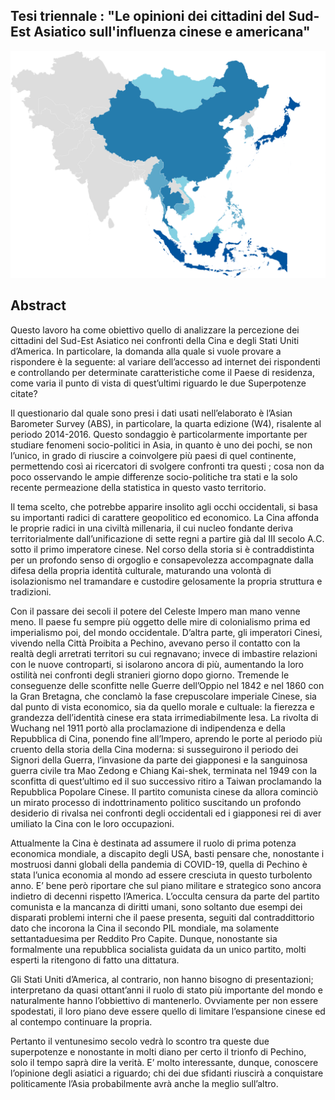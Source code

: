 ## Tesi triennale : "Le opinioni dei cittadini del Sud-Est Asiatico sull'influenza cinese e americana"


<div style="text-align:center">
 <p align="center">
  <img src='img/Asia2.png'/>
  
  </p>
  <p align="center">
  </p>
</div>

## Abstract

Questo lavoro ha come obiettivo quello di analizzare la percezione dei cittadini
del Sud-Est Asiatico nei confronti della Cina e degli Stati Uniti d’America. In
particolare, la domanda alla quale si vuole provare a rispondere è la seguente:
al variare dell’accesso ad internet dei rispondenti e controllando per determinate
caratteristiche come il Paese di residenza, come varia il punto di vista di quest’ultimi
riguardo le due Superpotenze citate?

Il questionario dal quale sono presi i dati usati nell’elaborato è l’Asian Barometer
Survey (ABS), in particolare, la quarta edizione (W4), risalente al periodo 2014-2016.
Questo sondaggio è particolarmente importante per studiare fenomeni socio-politici
in Asia, in quanto è uno dei pochi, se non l’unico, in grado di riuscire a coinvolgere
più paesi di quel continente, permettendo così ai ricercatori di svolgere confronti tra
questi ; cosa non da poco osservando le ampie differenze socio-politiche tra stati e la solo recente permeazione della statistica in questo vasto territorio.

Il tema scelto, che potrebbe apparire insolito agli occhi occidentali, si basa su
importanti radici di carattere geopolitico ed economico. La Cina affonda le proprie
radici in una civiltà millenaria, il cui nucleo fondante deriva territorialmente dall’unificazione di sette regni a partire già dal III secolo A.C. sotto il primo imperatore
cinese. Nel corso della storia si è contraddistinta per un profondo senso di orgoglio e
consapevolezza accompagnate dalla difesa della propria identità culturale, maturando una volontà di isolazionismo nel tramandare e custodire gelosamente la propria
struttura e tradizioni.

Con il passare dei secoli il potere del Celeste Impero man mano venne meno. Il
paese fu sempre più oggetto delle mire di colonialismo prima ed imperialismo poi, del
mondo occidentale. D’altra parte, gli imperatori Cinesi, vivendo nella Città Proibita
a Pechino, avevano perso il contatto con la realtà degli arretrati territori su cui
regnavano; invece di imbastire relazioni con le nuove controparti, si isolarono ancora
di più, aumentando la loro ostilità nei confronti degli stranieri giorno dopo giorno.
Tremende le conseguenze delle sconfitte nelle Guerre dell’Oppio nel 1842 e nel 1860
con la Gran Bretagna, che conclamò la fase crepuscolare imperiale Cinese, sia dal
punto di vista economico, sia da quello morale e cultuale: la fierezza e grandezza
dell’identità cinese era stata irrimediabilmente lesa. La rivolta di Wuchang nel 1911
portò alla proclamazione di indipendenza e della Repubblica di Cina, ponendo fine
all’Impero, aprendo le porte al periodo più cruento della storia della Cina moderna:
si susseguirono il periodo dei Signori della Guerra, l’invasione da parte dei giapponesi
e la sanguinosa guerra civile tra Mao Zedong e Chiang Kai-shek, terminata nel 1949
con la sconfitta di quest’ultimo ed il suo successivo ritiro a Taiwan proclamando
la Repubblica Popolare Cinese. Il partito comunista cinese da allora cominciò un
mirato processo di indottrinamento politico suscitando un profondo desiderio di
rivalsa nei confronti degli occidentali ed i giapponesi rei di aver umiliato la Cina con
le loro occupazioni.

Attualmente la Cina è destinata ad assumere il ruolo di prima potenza economica
mondiale, a discapito degli USA, basti pensare che, nonostante i mostruosi danni
globali della pandemia di COVID-19, quella di Pechino è stata l’unica economia al
mondo ad essere cresciuta in questo turbolento anno. E’ bene però riportare che
sul piano militare e strategico sono ancora indietro di decenni rispetto l’America.
L’occulta censura da parte del partito comunista e la mancanza di diritti umani,
sono soltanto due esempi dei disparati problemi interni che il paese presenta, seguiti
dal contraddittorio dato che incorona la Cina il secondo PIL mondiale, ma solamente
settantaduesima per Reddito Pro Capite. Dunque, nonostante sia formalmente una
repubblica socialista guidata da un unico partito, molti esperti la ritengono di fatto
una dittatura.


Gli Stati Uniti d’America, al contrario, non hanno bisogno di presentazioni;
interpretano da quasi ottant’anni il ruolo di stato più importante del mondo e
naturalmente hanno l’obbiettivo di mantenerlo. Ovviamente per non essere spodestati, il loro piano deve essere quello di limitare l’espansione cinese ed al contempo continuare la propria.

Pertanto il ventunesimo secolo vedrà lo scontro tra queste
due superpotenze e nonostante in molti diano per certo il trionfo di Pechino, solo il
tempo saprà dire la verità.
E’ molto interessante, dunque, conoscere l’opinione degli asiatici a riguardo; chi
dei due sfidanti riuscirà a conquistare politicamente l’Asia probabilmente avrà anche
la meglio sull’altro.


